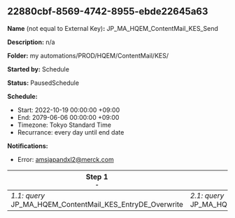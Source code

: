 ## 22880cbf-8569-4742-8955-ebde22645a63

**Name** (not equal to External Key)**:** JP_MA_HQEM_ContentMail_KES_Send

**Description:** n/a

**Folder:** my automations/PROD/HQEM/ContentMail/KES/

**Started by:** Schedule

**Status:** PausedSchedule

**Schedule:**

* Start: 2022-10-19 00:00:00 +09:00
* End: 2079-06-06 00:00:00 +09:00
* Timezone: Tokyo Standard Time
* Recurrance: every day until end date

**Notifications:**

* Error: amsjapandxl2@merck.com

| Step 1<br>_<small>-</small>_ | Step 2<br>_<small>-</small>_ | Step 3<br>_<small>-</small>_ |
| --- | --- | --- |
| _1.1: query_<br>JP_MA_HQEM_ContentMail_KES_EntryDE_Overwrite | _2.1: query_<br>JP_MA_HQEM_ContentMail_KES_SendHistory_Update | _3.1: journeyEntry_<br>JP_MA_HQEM_ContentMail_KES_Send |
